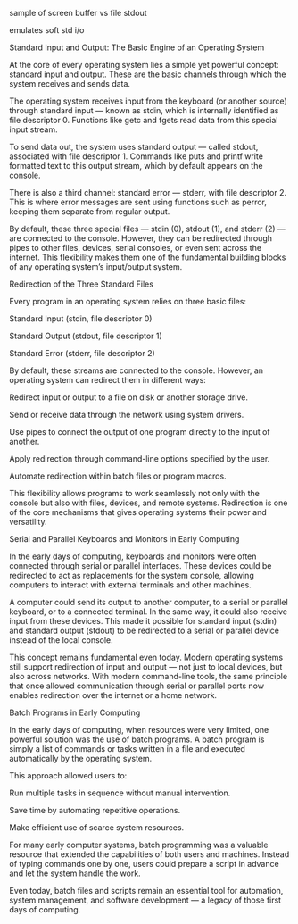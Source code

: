 sample of screen buffer vs file stdout

emulates soft std i/o

Standard Input and Output: The Basic Engine of an Operating System

At the core of every operating system lies a simple yet powerful concept: standard input and output. These are the basic channels through which the system receives and sends data.

The operating system receives input from the keyboard (or another source) through standard input — known as stdin, which is internally identified as file descriptor 0. Functions like getc and fgets read data from this special input stream.

To send data out, the system uses standard output — called stdout, associated with file descriptor 1. Commands like puts and printf write formatted text to this output stream, which by default appears on the console.

There is also a third channel: standard error — stderr, with file descriptor 2. This is where error messages are sent using functions such as perror, keeping them separate from regular output.

By default, these three special files — stdin (0), stdout (1), and stderr (2) — are connected to the console. However, they can be redirected through pipes to other files, devices, serial consoles, or even sent across the internet. This flexibility makes them one of the fundamental building blocks of any operating system’s input/output system.

Redirection of the Three Standard Files

Every program in an operating system relies on three basic files:

Standard Input (stdin, file descriptor 0)

Standard Output (stdout, file descriptor 1)

Standard Error (stderr, file descriptor 2)


By default, these streams are connected to the console. However, an operating system can redirect them in different ways:

Redirect input or output to a file on disk or another storage drive.

Send or receive data through the network using system drivers.

Use pipes to connect the output of one program directly to the input of another.

Apply redirection through command-line options specified by the user.

Automate redirection within batch files or program macros.


This flexibility allows programs to work seamlessly not only with the console but also with files, devices, and remote systems. Redirection is one of the core mechanisms that gives operating systems their power and versatility.

Serial and Parallel Keyboards and Monitors in Early Computing

In the early days of computing, keyboards and monitors were often connected through serial or parallel interfaces. These devices could be redirected to act as replacements for the system console, allowing computers to interact with external terminals and other machines.

A computer could send its output to another computer, to a serial or parallel keyboard, or to a connected terminal. In the same way, it could also receive input from these devices. This made it possible for standard input (stdin) and standard output (stdout) to be redirected to a serial or parallel device instead of the local console.

This concept remains fundamental even today. Modern operating systems still support redirection of input and output — not just to local devices, but also across networks. With modern command-line tools, the same principle that once allowed communication through serial or parallel ports now enables redirection over the internet or a home network.

Batch Programs in Early Computing

In the early days of computing, when resources were very limited, one powerful solution was the use of batch programs. A batch program is simply a list of commands or tasks written in a file and executed automatically by the operating system.

This approach allowed users to:

Run multiple tasks in sequence without manual intervention.

Save time by automating repetitive operations.

Make efficient use of scarce system resources.


For many early computer systems, batch programming was a valuable resource that extended the capabilities of both users and machines. Instead of typing commands one by one, users could prepare a script in advance and let the system handle the work.

Even today, batch files and scripts remain an essential tool for automation, system management, and software development — a legacy of those first days of computing.
